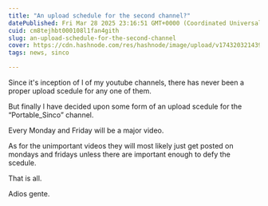 ```yaml
---
title: "An upload schedule for the second channel?"
datePublished: Fri Mar 28 2025 23:16:51 GMT+0000 (Coordinated Universal Time)
cuid: cm8tejhbt000108l1fan4gith
slug: an-upload-schedule-for-the-second-channel
cover: https://cdn.hashnode.com/res/hashnode/image/upload/v1743203214394/e6ba29d1-d09a-4f7d-8520-5c1c5f9df419.png
tags: news, sinco

---
```


Since it's inception of l of my youtube channels, there has never been a proper upload scedule for any one of them.

But finally l have decided upon some form of an upload scedule for the “Portable\_Sinco” channel.

Every Monday and Friday will be a major video.

As for the unimportant videos they will most likely just get posted on mondays and fridays unless there are important enough to defy the scedule.

That is all.

Adios gente.